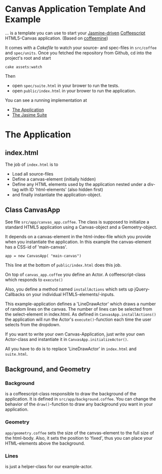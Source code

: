 # Canvas Application Template And Example

... is a template you can use to start your [Jasmine-driven][jasmine] [Coffeescript]
HTML5-Canvas application. (Based on [coffeemine])

It comes with a _Cakefile_ to watch your source- and spec-files in
`src/coffee` and `spec/units`. Once you fetched the repository from
Github, cd into the project's root and start

    cake assets:watch

Then

  * open `spec/suite.html` in your brower to run the tests.
  * open `public/index.html` in your brower to run the application.

You can see a running implementation at

  * [The Application](http://static.iboard.cc/container/cancoffee/public/)
  * [The Jasime Suite](http://static.iboard.cc/container/cancoffee/spec/suite.html)


# The Application

## index.html

The job of `index.html` is to

  * Load all source-files
  * Define a canvas-element (initially hidden)
  * Define any HTML elements used by the application nested under a div-tag
  with ID 'html-elements' (also hidden first)
  * and finally instantiate the application-object.

## Class CanvasApp

See file `src/app/canvas_app.coffee`. The class is supposed to
initialize a standard HTML5 application using a Canvas-object
and a Gemoetry-object.

It depends on a canvas-element in the html-index-file which you
provide when you instantiate the application. In this example
the canvas-element has a CSS-id of 'main-canvas'.

    app = new CanvasApp( "main-canvas")

This line at the bottom of `public/index.html` does this job.

On top of `canvas_app.coffee` you define an Actor. A coffeescript-class
which responds to `execute()`

Also, you define a method named `installActions` which sets up
jQuery-Callbacks on your individual HTML5-elements/-inputs.

This example-application defines a 'LineDrawActor' which draws a number
of random lines on the canvas. The number of lines can be selected from
the select-element in index.html.
As defined in `CanvasApp.installActions()` the application will run
the Actor's `execute()`-function each time the user selects from the
dropdown.

If you want to write your own Canvas-Application, just write your
own Actor-class and instantiate it in `CanvasApp.initializeActor()`.

All you have to do is to replace 'LineDrawActor' in `index.html` and
`suite.html`.

## Background, and Geometry

### Background

is a coffeescript-class responsible to draw the background of the
application. It is defined in `src/app/background.coffee`. You can change
the behavior of the `draw()`-function to draw any background you want
in your application.

### Geometry

`app/geometry.coffee` sets the size of the canvas-element to the full
size of the html-body. Also, it sets the position to 'fixed', thus
you can place your HTML-elements above the background.

### Lines

is just a helper-class for our example-actor.




[coffeemine]:    https://github.com/iboard/coffeemine
[Jasmine]:       http://jasmine.github.io/
[Coffeescript]:  http://coffeescript.org/
